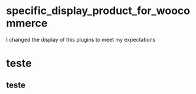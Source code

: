 # specific_display_product_for_woocommerce
I changed the display of this plugins to meet my expectations
# teste
<h2>teste<h2>
